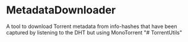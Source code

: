 # MetadataDownloader
A tool to download Torrent metadata from info-hashes that have been captured by listening to the DHT but using MonoTorrent
"# TorrentUtils" 
